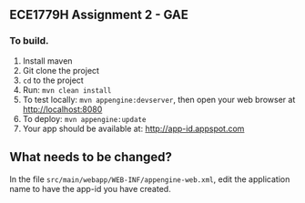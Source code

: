 ## ECE1779H Assignment 2 - GAE

### To build.

1. Install maven
2. Git clone the project
3. `cd` to the project
4. Run: `mvn clean install`
5. To test locally: `mvn appengine:devserver`, then open your web browser at <http://localhost:8080>
6. To deploy: `mvn appengine:update`
7. Your app should be available at: <http://app-id.appspot.com>

## What needs to be changed?

In the file `src/main/webapp/WEB-INF/appengine-web.xml`, edit the application
name to have the app-id you have created.
